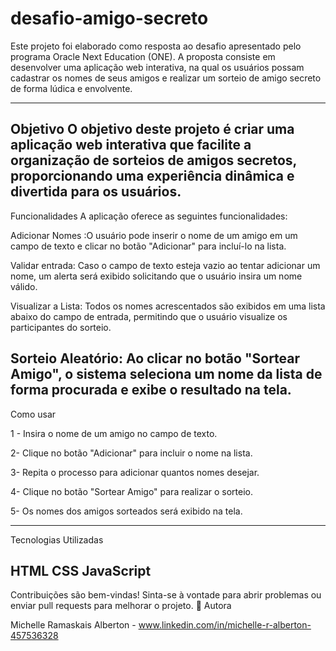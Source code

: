 # desafio-amigo-secreto
Este projeto foi elaborado como resposta ao desafio apresentado pelo programa Oracle Next Education (ONE). A proposta consiste em desenvolver uma aplicação web interativa, na qual os usuários possam cadastrar os nomes de seus amigos e realizar um sorteio de amigo secreto de forma lúdica e envolvente.

------------------------------------------------------------------------------------------------------------------------------------------------------------------------------------------------------------
Objetivo O objetivo deste projeto é criar uma aplicação web interativa que facilite a organização de sorteios de amigos secretos, proporcionando uma experiência dinâmica e divertida para os usuários.
------------------------------------------------------------------------------------------------------------------------------------------------------------------------------------------------------------

Funcionalidades A aplicação oferece as seguintes funcionalidades:

Adicionar Nomes :O usuário pode inserir o nome de um amigo em um campo de texto e clicar no botão "Adicionar" para incluí-lo na lista.

Validar entrada: Caso o campo de texto esteja vazio ao tentar adicionar um nome, um alerta será exibido solicitando que o usuário insira um nome válido.

Visualizar a Lista: Todos os nomes acrescentados são exibidos em uma lista abaixo do campo de entrada, permitindo que o usuário visualize os participantes do sorteio.

Sorteio Aleatório: Ao clicar no botão "Sortear Amigo", o sistema seleciona um nome da lista de forma procurada e exibe o resultado na tela.
------------------------------------------------------------------------------------------------------------------------------------------------------------------------------------------------------------
Como usar

1 - Insira o nome de um amigo no campo de texto.

2- Clique no botão "Adicionar" para incluir o nome na lista.

3- Repita o processo para adicionar quantos nomes desejar.

4- Clique no botão "Sortear Amigo" para realizar o sorteio.

5- Os nomes dos amigos sorteados será exibido na tela.

------------------------------------------------------------------------------------------------------------------------------------------------------------------------------------------------------------
Tecnologias Utilizadas

HTML CSS JavaScript
------------------------------------------------------------------------------------------------------------------------------------------------------------------------------------------------------------

Contribuições são bem-vindas! Sinta-se à vontade para abrir problemas ou enviar pull requests para melhorar o projeto.
👥 Autora

Michelle Ramaskais Alberton - www.linkedin.com/in/michelle-r-alberton-457536328
